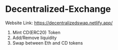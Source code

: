 # Decentralized-Exchange

Website Link: https://decentralizedswap.netlify.app/

1. Mint CD(ERC20) Token
2. Add/Remove liquidity
3. Swap between Eth and CD tokens 

